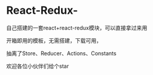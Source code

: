# React-Redux-
自己搭建的一套react+react-redux模块，可以直接拿过来用


开箱即用的模板，无需搭建，下载可用，

 抽离了Store、Reducer、Actions、Constants
 
 
 欢迎各位小伙伴们给个star
